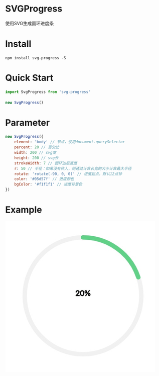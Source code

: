 # SVGProgress
使用SVG生成圆环进度条
# Install
```
npm install svg-progress -S
```
# Quick Start
```javascript
import SvgProgress from 'svg-progress'

new SvgProgress()
```
# Parameter
```javascript
new SvgProgress({
    element: 'body' // 节点，使用document.querySelector
    percent: 20 // 百分比
    width: 200 // svg宽
    height: 200 // svg长
    strokeWidth: 7 // 圆环边框宽度
    r: 50 // 半径：如果没有传入，则通过计算长宽的大小计算最大半径
    rotate: 'rotate(-90, 0, 0)' // 进度起点，默认12点钟
    color: '#05d57f' // 进度颜色
    bgColor: '#f1f1f1' // 进度背景色
})
```
# Example
<img src="./demo.jpg">